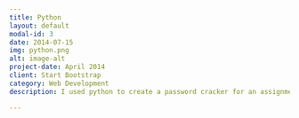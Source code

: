 ```yaml
---
title: Python
layout: default
modal-id: 3
date: 2014-07-15
img: python.png
alt: image-alt
project-date: April 2014
client: Start Bootstrap
category: Web Development
description: I used python to create a password cracker for an assignment. It went through hashes and decodded them. Since there were thousands of combinations, I also used a host of computers to give the jobs to.

---
```

